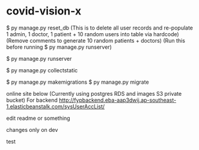# covid-vision-x

$ py manage.py reset_db
(This is to delete all user records and re-populate 1 admin, 1 doctor, 1 patient + 10 random users into table via hardcode)
(Remove comments to generate 10 random patients + doctors)
(Run this before running $ py manage.py runserver)

$ py manage.py runserver

$ py manage.py collectstatic

$ py manage.py makemigrations <ModelName>
$ py manage.py migrate

online site below (Currently using postgres RDS and images S3 private bucket) For backend
<http://fypbackend.eba-aap3dwij.ap-southeast-1.elasticbeanstalk.com/sysUserAccList/>

edit readme or something

changes only on dev

test
